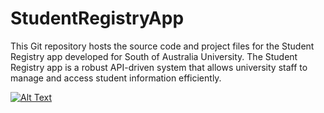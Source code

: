 # StudentRegistryApp
This Git repository hosts the source code and project files for the Student Registry app developed for South of Australia University. The Student Registry app is a robust API-driven system that allows university staff to manage and access student information efficiently.


[![Alt Text](https://img.youtube.com/vi/K3FAP-u6hB4/0.jpg)](https://youtu.be/K3FAP-u6hB4)
